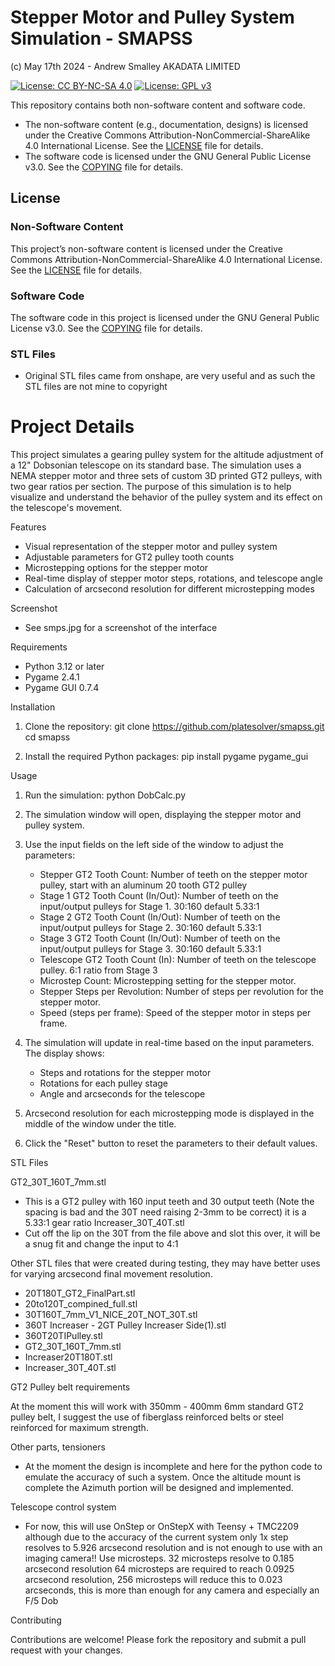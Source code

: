 # Stepper Motor and Pulley System Simulation - SMAPSS 

(c) May 17th 2024 - Andrew Smalley AKADATA LIMITED



[![License: CC BY-NC-SA 4.0](https://img.shields.io/badge/License-CC%20BY--NC--SA%204.0-lightgrey.svg)](https://creativecommons.org/licenses/by-nc-sa/4.0/)
[![License: GPL v3](https://img.shields.io/badge/License-GPLv3-blue.svg)](https://www.gnu.org/licenses/gpl-3.0)

This repository contains both non-software content and software code. 

- The non-software content (e.g., documentation, designs) is licensed under the Creative Commons Attribution-NonCommercial-ShareAlike 4.0 International License. See the [LICENSE](LICENSE) file for details.
- The software code is licensed under the GNU General Public License v3.0. See the [COPYING](COPYING) file for details.

## License

### Non-Software Content

This project’s non-software content is licensed under the Creative Commons Attribution-NonCommercial-ShareAlike 4.0 International License. See the [LICENSE](LICENSE) file for details.

### Software Code

The software code in this project is licensed under the GNU General Public License v3.0. See the [COPYING](COPYING) file for details.


### STL Files
- Original STL files came from onshape, are very useful and as such the STL files are not mine to copyright 


# Project Details

This project simulates a gearing pulley system for the altitude adjustment of a 12" Dobsonian telescope on its standard base. The simulation uses a NEMA stepper motor and three sets of custom 3D printed GT2 pulleys, with two gear ratios per section. The purpose of this simulation is to help visualize and understand the behavior of the pulley system and its effect on the telescope's movement.

Features

- Visual representation of the stepper motor and pulley system
- Adjustable parameters for GT2 pulley tooth counts
- Microstepping options for the stepper motor
- Real-time display of stepper motor steps, rotations, and telescope angle
- Calculation of arcsecond resolution for different microstepping modes

Screenshot
- See smps.jpg for a screenshot of the interface

Requirements

- Python 3.12 or later
- Pygame 2.4.1
- Pygame GUI 0.7.4

Installation

1. Clone the repository:
   git clone https://github.com/platesolver/smapss.git
   cd smapss

2. Install the required Python packages:
   pip install pygame pygame_gui

Usage

1. Run the simulation:
   python DobCalc.py

2. The simulation window will open, displaying the stepper motor and pulley system.

3. Use the input fields on the left side of the window to adjust the parameters:
   - Stepper GT2 Tooth Count: Number of teeth on the stepper motor pulley, start with an aluminum 20 tooth GT2 pulley
   - Stage 1 GT2 Tooth Count (In/Out): Number of teeth on the input/output pulleys for Stage 1. 30:160 default 5.33:1
   - Stage 2 GT2 Tooth Count (In/Out): Number of teeth on the input/output pulleys for Stage 2. 30:160 default 5.33:1
   - Stage 3 GT2 Tooth Count (In/Out): Number of teeth on the input/output pulleys for Stage 3. 30:160 default 5.33:1
   - Telescope GT2 Tooth Count (In): Number of teeth on the telescope pulley. 6:1 ratio from Stage 3
   - Microstep Count: Microstepping setting for the stepper motor.
   - Stepper Steps per Revolution: Number of steps per revolution for the stepper motor.
   - Speed (steps per frame): Speed of the stepper motor in steps per frame.

4. The simulation will update in real-time based on the input parameters. The display shows:
   - Steps and rotations for the stepper motor
   - Rotations for each pulley stage
   - Angle and arcseconds for the telescope

5. Arcsecond resolution for each microstepping mode is displayed in the middle of the window under the title.

6. Click the "Reset" button to reset the parameters to their default values.

STL Files

GT2_30T_160T_7mm.stl
  - This is a GT2 pulley with 160 input teeth and 30 output teeth (Note the spacing is bad and the 30T need raising 2-3mm to be correct) it is a 5.33:1 gear ratio
Increaser_30T_40T.stl
  - Cut off the lip on the 30T from the file above and slot this over, it will be a snug fit and change the input to 4:1

Other STL files that were created during testing, they may have better uses for varying arcsecond final movement resolution.
  - 20T180T_GT2_FinalPart.stl
  - 20to120T_compined_full.stl
  - 30T160T_7mm_V1_NICE_20T_NOT_30T.stl
  - 360T Increaser - 2GT Pulley Increaser Side(1).stl
  - 360T20TIPulley.stl
  - GT2_30T_160T_7mm.stl
  - Increaser20T180T.stl
  - Increaser_30T_40T.stl

GT2 Pulley belt requirements

At the moment this will work with 350mm - 400mm 6mm standard GT2 pulley belt, I suggest the use of fiberglass reinforced belts or steel reinforced for maximum strength.

Other parts, tensioners
  - At the moment the design is incomplete and here for the python code to emulate the accuracy of such a system. 
    Once the altitude mount is complete the Azimuth portion will be designed and implemented.

Telescope control system
  - For now, this will use OnStep or OnStepX with Teensy + TMC2209 although due to the accuracy of the current system only
    1x step resolves to 5.926 arcsecond resolution and is not enough to use with an imaging camera!! Use microsteps.
    32 microsteps resolve to 0.185 arcsecond resolution
    64 microsteps are required to reach 0.0925 arcsecond resolution,
    256 microsteps will reduce this to 0.023 arcseconds, this is more than enough for any camera and especially an F/5 Dob

Contributing

Contributions are welcome! Please fork the repository and submit a pull request with your changes.

